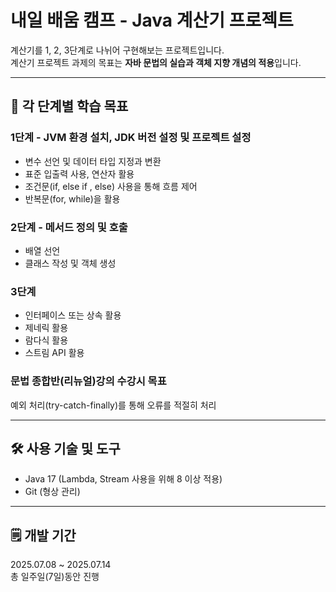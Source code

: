 
# 내일 배움 캠프 - Java 계산기 프로젝트

계산기를 1, 2, 3단계로 나뉘어 구현해보는 프로젝트입니다.   
계산기 프로젝트 과제의 목표는 **자바 문법의 실습과 객체 지향 개념의 적용**입니다.

- - -  

## :pencil: 각 단계별 학습 목표
### 1단계 - JVM 환경 설치, JDK 버전 설정 및 프로젝트 설정
- 변수 선언 및 데이터 타입 지정과 변환
- 표준 입출력 사용, 연산자 활용
- 조건문(if, else if , else) 사용을 통해 흐름 제어
- 반복문(for, while)을 활용

### 2단계 - 메서드 정의 및 호출
- 배열 선언
- 클래스 작성 및 객체 생성

### 3단계
- 인터페이스 또는 상속 활용
- 제네릭 활용
- 람다식 활용
- 스트림 API 활용

### 문법 종합반(리뉴얼)강의 수강시 목표
예외 처리(try-catch-finally)를 통해 오류를 적절히 처리

* * *  

## :hammer_and_wrench: 사용 기술 및 도구
- Java 17 (Lambda, Stream 사용을 위해 8 이상 적용)
- Git (형상 관리)

* * *  

## :spiral_notepad: 개발 기간
2025.07.08 ~ 2025.07.14     
총 일주일(7일)동안 진행
